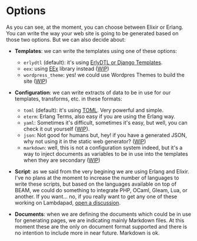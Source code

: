 [DT]: https://docs.djangoproject.com/en/3.1/topics/templates
[TOML]: https://github.com/toml-lang/toml
[EEx]: https://hexdocs.pm/eex/EEx.html

# Options

As you can see, at the moment, you can choose between Elixir or Erlang. You can write the way your web site is going to be generated based on those two options. But we can also decide about:

- **Templates**: we can write the templates using one of these options:
  - `erlydtl` (default): it's using [ErlyDTL or Django Templates][DT].
  - `eex`: using [EEx][EEx] library instead ([WIP](https://github.com/altenwald/lambdapad/discussions/3))
  - `wordpress_theme`: yes! we could use Wordpres Themes to build the site ([WIP](https://github.com/altenwald/lambdapad/discussions/4))

- **Configuration**: we can write extracts of data to be in use for our templates, transforms, etc. in these formats:
  - `toml` (default): it's using [TOML][TOML]. Very powerful and simple.
  - `eterm`: Erlang Terms, also easy if you are using the Erlang way.
  - `yaml`: Sometimes it's difficult, sometimes it's easy, but well, you can check it out yourself ([WIP](https://github.com/altenwald/lambdapad/discussions/6)).
  - `json`: Not good for humans but, hey! if you have a generated JSON, why not using it in the static web generator? ([WIP](https://github.com/altenwald/lambdapad/discussions/7))
  - `markdown`: well, this is not a configuration system indeed, but it's a way to inject documents as variables to be in use into the templates when they are secondary ([WIP](https://github.com/altenwald/lambdapad/discussions/9))

- **Script**: as we said from the very begining we are using Erlang and Elixir. I've no plans at the moment to increase the number of languages to write these scripts, but based on the languages available on top of BEAM, we could do something to integrate PHP, OCaml, Gleam, Lua, or another. If you want... no, if you really want to get any one of these working on Lambdapad, [open a discussion](https://github.com/altenwald/lambdapad/discussions).

- **Documents**: when we are defining the documents which could be in use for generating pages, we are indicating mainly Markdown files. At this moment these are the only on document format supported and there is no intention to include more in near future. Markdown is ok.
